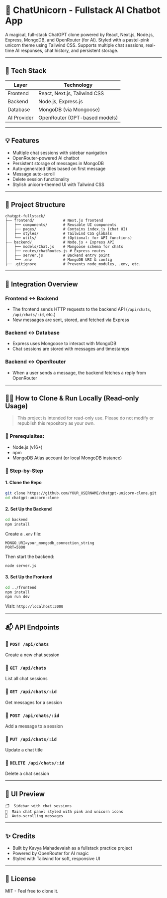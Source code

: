 # 🧄 ChatUnicorn - Fullstack AI Chatbot App

A magical, full-stack ChatGPT clone powered by React, Next.js, Node.js, Express, MongoDB, and OpenRouter (for AI). Styled with a pastel-pink unicorn theme using Tailwind CSS. Supports multiple chat sessions, real-time AI responses, chat history, and persistent storage.

---

## 🌈 Tech Stack

| Layer       | Technology                    |
| ----------- | ----------------------------- |
| Frontend    | React, Next.js, Tailwind CSS  |
| Backend     | Node.js, Express.js           |
| Database    | MongoDB (via Mongoose)        |
| AI Provider | OpenRouter (GPT-based models) |

---

## 💡 Features

* Multiple chat sessions with sidebar navigation
* OpenRouter-powered AI chatbot
* Persistent storage of messages in MongoDB
* Auto-generated titles based on first message
* Message auto-scroll
* Delete session functionality
* Stylish unicorn-themed UI with Tailwind CSS

---

## 📁 Project Structure

```
chatgpt-fullstack/
├── frontend/             # Next.js frontend
│   ├── components/       # Reusable UI components
│   ├── pages/            # Contains index.js (chat UI)
│   ├── styles/           # Tailwind CSS globals
│   └── utils/            # (Optional: for API functions)
├── backend/              # Node.js + Express API
│   ├── models/Chat.js    # Mongoose schema for chats
│   ├── routes/chatRoutes.js # Express routes
│   ├── server.js         # Backend entry point
│   └── .env              # MongoDB URI & config
├── .gitignore            # Prevents node_modules, .env, etc.
```

---

## 🔗 Integration Overview

### Frontend ↔️ Backend

* The frontend sends HTTP requests to the backend API (`/api/chats`, `/api/chats/:id`, etc.)
* New messages are sent, stored, and fetched via Express

### Backend ↔️ Database

* Express uses Mongoose to interact with MongoDB
* Chat sessions are stored with messages and timestamps

### Backend ↔️ OpenRouter

* When a user sends a message, the backend fetches a reply from OpenRouter

---

## 🧑‍💼 How to Clone & Run Locally (Read-only Usage)

> This project is intended for read-only use. Please do not modify or republish this repository as your own.

### 🔧 Prerequisites:

* Node.js (v16+)
* npm
* MongoDB Atlas account (or local MongoDB instance)

### 🚀 Step-by-Step

#### 1. Clone the Repo

```bash
git clone https://github.com/YOUR_USERNAME/chatgpt-unicorn-clone.git
cd chatgpt-unicorn-clone
```

#### 2. Set Up the Backend

```bash
cd backend
npm install
```

Create a `.env` file:

```
MONGO_URI=your_mongodb_connection_string
PORT=5000
```

Then start the backend:

```bash
node server.js
```

#### 3. Set Up the Frontend

```bash
cd ../frontend
npm install
npm run dev
```

Visit: `http://localhost:3000`

---

## 📬 API Endpoints

### 🔹 `POST /api/chats`

Create a new chat session

### 🔹 `GET /api/chats`

List all chat sessions

### 🔹 `GET /api/chats/:id`

Get messages for a session

### 🔹 `POST /api/chats/:id`

Add a message to a session

### 🔹 `PUT /api/chats/:id`

Update a chat title

### 🔹 `DELETE /api/chats/:id`

Delete a chat session

---

## 📸 UI Preview

```
🗂️  Sidebar with chat sessions
🧄  Main chat panel styled with pink and unicorn icons
💬  Auto-scrolling messages
```

---

## ✨ Credits

* Built by Kavya Mahadevaiah as a fullstack practice project
* Powered by OpenRouter for AI magic
* Styled with Tailwind for soft, responsive UI

---

## 📌 License

MIT - Feel free to clone it.
